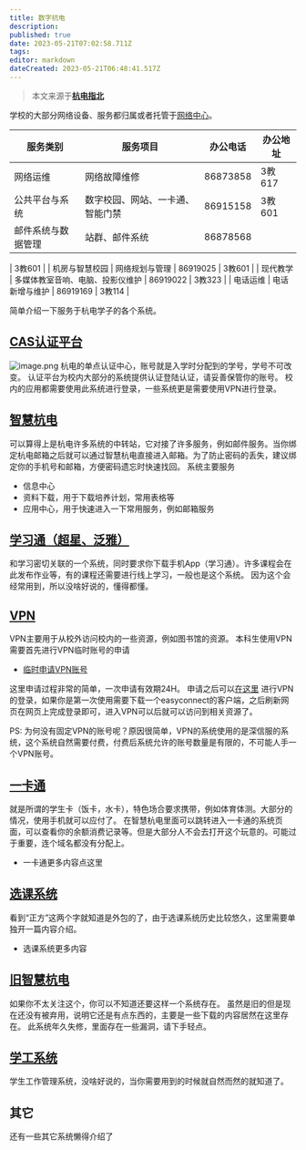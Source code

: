 ```yaml
---
title: 数字杭电
description:
published: true
date: 2023-05-21T07:02:58.711Z
tags:
editor: markdown
dateCreated: 2023-05-21T06:48:41.517Z
---
```


> 本文来源于[**杭电指北**](https://www.yuque.com/hduer/guide)
> 
学校的大部分网络设备、服务都归属或者托管于[网络中心](http://nic.hdu.edu.cn)。

| **服务类别**  | **服务项目**         | **办公电话** | **办公地址** |
|-----------|------------------|----------|----------|
| 网络运维      | 网络故障维修           | 86873858 | 3教617    |
| 公共平台与系统   | 数字校园、网站、一卡通、智能门禁 | 86915158 | 3教601    |
| 邮件系统与数据管理 | 站群、邮件系统          | 86878568 

| 3教601 |
| 机房与智慧校园 | 网络规划与管理 | 86919025 | 3教601 |
| 现代教学 | 多媒体教室音响、电脑、投影仪维护 | 86919022 | 3教323 |
| 电话运维 | 电话新增与维护 | 86919169 | 3教114 |

简单介绍一下服务于杭电学子的各个系统。

## [CAS认证平台](https://cas.hdu.edu.cn/)

![image.png](https://cdn.nlark.com/yuque/0/2021/png/2596791/1623313109644-05c06b34-7705-4e4a-a2ad-2fa95ccb3817.png#height=433&id=ufdef61cc&originHeight=433&originWidth=497&originalType=binary&ratio=1&size=308463&status=done&style=none&width=497)
杭电的单点认证中心，账号就是入学时分配到的学号，学号不可改变。
认证平台为校内大部分的系统提供认证登陆认证，请妥善保管你的账号。
校内的应用都需要使用此系统进行登录，一些系统更是需要使用VPN进行登录。

## [智慧杭电](https://i.hdu.edu.cn/)

可以算得上是杭电许多系统的中转站，它对接了许多服务，例如邮件服务。当你绑定杭电邮箱之后就可以通过智慧杭电直接进入邮箱。为了防止密码的丢失，建议绑定你的手机号和邮箱，方便密码遗忘时快速找回。
系统主要服务

- 信息中心
- 资料下载，用于下载培养计划，常用表格等
- 应用中心，用于快速进入一下常用服务，例如邮箱服务

## [学习通（超星、泛雅）](http://elearning.hdu.edu.cn/)

和学习密切关联的一个系统，同时要求你下载手机App（学习通）。许多课程会在此发布作业等，有的课程还需要进行线上学习，一般也是这个系统。
因为这个会经常用到，所以没啥好说的，懂得都懂。

## [VPN](https://vpn.hdu.edu.cn/)

VPN主要用于从校外访问校内的一些资源，例如图书馆的资源。
本科生使用VPN需要首先进行VPN临时账号的申请

- [临时申请VPN账号](http://pwd.hdu.edu.cn/vpn.aspx)

这里申请过程非常的简单，一次申请有效期24H。
申请之后可以[在这里](https://vpn.hdu.edu.cn)
进行VPN的登录，如果你是第一次使用需要下载一个easyconnect的客户端，之后刷新网页在网页上完成登录即可，进入VPN可以后就可以访问到相关资源了。

PS: 为何没有固定VPN的账号呢？原因很简单，VPN的系统使用的是深信服的系统，这个系统自然需要付费，付费后系统允许的账号数量是有限的，不可能人手一个VPN账号。

## [一卡通](http://210.32.32.16:8091/easytong_portal/?)

就是所谓的学生卡（饭卡，水卡），特色场合要求携带，例如体育体测。大部分的情况，使用手机就可以应付了。
在智慧杭电里面可以跳转进入一卡通的系统页面，可以查看你的余额消费记录等。但是大部分人不会去打开这个玩意的。可能过于重要，连个域名都没有分配上。

- 一卡通更多内容点这里

## [选课系统](http://jxgl.hdu.edu.cn/)

看到“正方”这两个字就知道是外包的了，由于选课系统历史比较悠久，这里需要单独开一篇内容介绍。

- 选课系统更多内容

## [旧智慧杭电](http://once.hdu.edu.cn)

如果你不太关注这个，你可以不知道还要这样一个系统存在。
虽然是旧的但是现在还没有被弃用，说明它还是有点东西的，主要是一些下载的内容居然在这里存在。
此系统年久失修，里面存在一些漏洞，请下手轻点。

## [学工系统](https://xgxt.hdu.edu.cn/)

学生工作管理系统，没啥好说的，当你需要用到的时候就自然而然的就知道了。

## 其它

还有一些其它系统懒得介绍了
